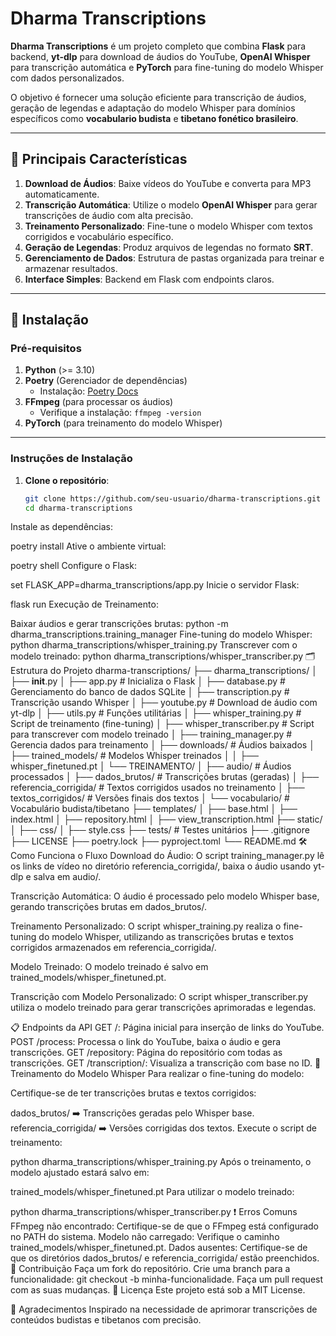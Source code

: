 # Dharma Transcriptions

**Dharma Transcriptions** é um projeto completo que combina **Flask** para backend, **yt-dlp** para download de áudios do YouTube, **OpenAI Whisper** para transcrição automática e **PyTorch** para fine-tuning do modelo Whisper com dados personalizados.

O objetivo é fornecer uma solução eficiente para transcrição de áudios, geração de legendas e adaptação do modelo Whisper para domínios específicos como **vocabulario budista** e **tibetano fonético brasileiro**.

---

## 🎯 **Principais Características**

1. **Download de Áudios**: Baixe vídeos do YouTube e converta para MP3 automaticamente.
2. **Transcrição Automática**: Utilize o modelo **OpenAI Whisper** para gerar transcrições de áudio com alta precisão.
3. **Treinamento Personalizado**: Fine-tune o modelo Whisper com textos corrigidos e vocabulário específico.
4. **Geração de Legendas**: Produz arquivos de legendas no formato **SRT**.
5. **Gerenciamento de Dados**: Estrutura de pastas organizada para treinar e armazenar resultados.
6. **Interface Simples**: Backend em Flask com endpoints claros.

---

## 🚀 **Instalação**

### **Pré-requisitos**
1. **Python** (>= 3.10)
2. **Poetry** (Gerenciador de dependências)
   - Instalação: [Poetry Docs](https://python-poetry.org/docs/)
3. **FFmpeg** (para processar os áudios)
   - Verifique a instalação: `ffmpeg -version`
4. **PyTorch** (para treinamento do modelo Whisper)

---

### **Instruções de Instalação**

1. **Clone o repositório**:
   ```bash
   git clone https://github.com/seu-usuario/dharma-transcriptions.git
   cd dharma-transcriptions
Instale as dependências:

poetry install
Ative o ambiente virtual:

poetry shell
Configure o Flask:

set FLASK_APP=dharma_transcriptions/app.py
Inicie o servidor Flask:

flask run
Execução de Treinamento:

Baixar áudios e gerar transcrições brutas:
python -m dharma_transcriptions.training_manager
Fine-tuning do modelo Whisper:
python dharma_transcriptions/whisper_training.py
Transcrever com o modelo treinado:
python dharma_transcriptions/whisper_transcriber.py
🗂 Estrutura do Projeto
dharma-transcriptions/
├── dharma_transcriptions/
│   ├── __init__.py
│   ├── app.py                  # Inicializa o Flask
│   ├── database.py             # Gerenciamento do banco de dados SQLite
│   ├── transcription.py        # Transcrição usando Whisper
│   ├── youtube.py              # Download de áudio com yt-dlp
│   ├── utils.py                # Funções utilitárias
│   ├── whisper_training.py     # Script de treinamento (fine-tuning)
│   ├── whisper_transcriber.py  # Script para transcrever com modelo treinado
│   ├── training_manager.py     # Gerencia dados para treinamento
│   ├── downloads/              # Áudios baixados
│   ├── trained_models/         # Modelos Whisper treinados
│   │   ├── whisper_finetuned.pt
│   └── TREINAMENTO/
│       ├── audio/              # Áudios processados
│       ├── dados_brutos/       # Transcrições brutas (geradas)
│       ├── referencia_corrigida/ # Textos corrigidos usados no treinamento
│       ├── textos_corrigidos/  # Versões finais dos textos
│       └── vocabulario/        # Vocabulário budista/tibetano
├── templates/
│   ├── base.html
│   ├── index.html
│   ├── repository.html
│   ├── view_transcription.html
├── static/
│   ├── css/
│       ├── style.css
├── tests/                      # Testes unitários
├── .gitignore
├── LICENSE
├── poetry.lock
├── pyproject.toml
└── README.md
🛠 Como Funciona o Fluxo
Download do Áudio:
O script training_manager.py lê os links de vídeo no diretório referencia_corrigida/, baixa o áudio usando yt-dlp e salva em audio/.

Transcrição Automática:
O áudio é processado pelo modelo Whisper base, gerando transcrições brutas em dados_brutos/.

Treinamento Personalizado:
O script whisper_training.py realiza o fine-tuning do modelo Whisper, utilizando as transcrições brutas e textos corrigidos armazenados em referencia_corrigida/.

Modelo Treinado:
O modelo treinado é salvo em trained_models/whisper_finetuned.pt.

Transcrição com Modelo Personalizado:
O script whisper_transcriber.py utiliza o modelo treinado para gerar transcrições aprimoradas e legendas.

📋 Endpoints da API
GET /: Página inicial para inserção de links do YouTube.
POST /process: Processa o link do YouTube, baixa o áudio e gera transcrições.
GET /repository: Página do repositório com todas as transcrições.
GET /transcription/<id>: Visualiza a transcrição com base no ID.
🧠 Treinamento do Modelo Whisper
Para realizar o fine-tuning do modelo:

Certifique-se de ter transcrições brutas e textos corrigidos:

dados_brutos/ ➡️ Transcrições geradas pelo Whisper base.
referencia_corrigida/ ➡️ Versões corrigidas dos textos.
Execute o script de treinamento:

python dharma_transcriptions/whisper_training.py
Após o treinamento, o modelo ajustado estará salvo em:

trained_models/whisper_finetuned.pt
Para utilizar o modelo treinado:

python dharma_transcriptions/whisper_transcriber.py
❗ Erros Comuns
FFmpeg não encontrado: Certifique-se de que o FFmpeg está configurado no PATH do sistema.
Modelo não carregado: Verifique o caminho trained_models/whisper_finetuned.pt.
Dados ausentes: Certifique-se de que os diretórios dados_brutos/ e referencia_corrigida/ estão preenchidos.
🤝 Contribuição
Faça um fork do repositório.
Crie uma branch para a funcionalidade: git checkout -b minha-funcionalidade.
Faça um pull request com as suas mudanças.
📄 Licença
Este projeto está sob a MIT License.

🌟 Agradecimentos
Inspirado na necessidade de aprimorar transcrições de conteúdos budistas e tibetanos com precisão.

